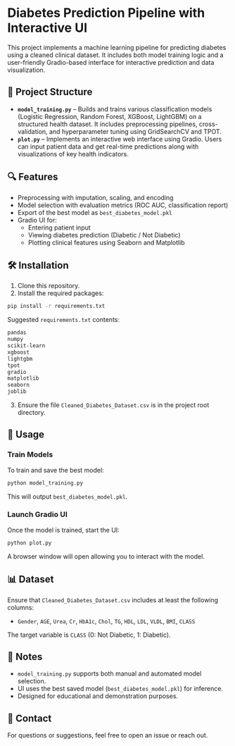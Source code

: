 # Diabetes Prediction Pipeline with Interactive UI

This project implements a machine learning pipeline for predicting diabetes using a cleaned clinical dataset. It includes both model training logic and a user-friendly Gradio-based interface for interactive prediction and data visualization.

## 📁 Project Structure

- **`model_training.py`** – Builds and trains various classification models (Logistic Regression, Random Forest, XGBoost, LightGBM) on a structured health dataset. It includes preprocessing pipelines, cross-validation, and hyperparameter tuning using GridSearchCV and TPOT.
- **`plot.py`** – Implements an interactive web interface using Gradio. Users can input patient data and get real-time predictions along with visualizations of key health indicators.

## 🔍 Features

- Preprocessing with imputation, scaling, and encoding
- Model selection with evaluation metrics (ROC AUC, classification report)
- Export of the best model as `best_diabetes_model.pkl`
- Gradio UI for:
  - Entering patient input
  - Viewing diabetes prediction (Diabetic / Not Diabetic)
  - Plotting clinical features using Seaborn and Matplotlib

## 🛠 Installation

1. Clone this repository.
2. Install the required packages:

```bash
pip install -r requirements.txt
```

Suggested `requirements.txt` contents:
```txt
pandas
numpy
scikit-learn
xgboost
lightgbm
tpot
gradio
matplotlib
seaborn
joblib
```

3. Ensure the file `Cleaned_Diabetes_Dataset.csv` is in the project root directory.

## 🚀 Usage

### Train Models
To train and save the best model:

```bash
python model_training.py
```

This will output `best_diabetes_model.pkl`.

### Launch Gradio UI
Once the model is trained, start the UI:

```bash
python plot.py
```

A browser window will open allowing you to interact with the model.

## 📊 Dataset

Ensure that `Cleaned_Diabetes_Dataset.csv` includes at least the following columns:

- `Gender`, `AGE`, `Urea`, `Cr`, `HbA1c`, `Chol`, `TG`, `HDL`, `LDL`, `VLDL`, `BMI`, `CLASS`

The target variable is `CLASS` (0: Not Diabetic, 1: Diabetic).

## 📌 Notes

- `model_training.py` supports both manual and automated model selection.
- UI uses the best saved model (`best_diabetes_model.pkl`) for inference.
- Designed for educational and demonstration purposes.

## 📧 Contact

For questions or suggestions, feel free to open an issue or reach out.
